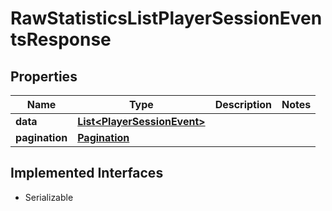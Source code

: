

# RawStatisticsListPlayerSessionEventsResponse

## Properties

Name | Type | Description | Notes
------------ | ------------- | ------------- | -------------
**data** | [**List&lt;PlayerSessionEvent&gt;**](PlayerSessionEvent.md) |  | 
**pagination** | [**Pagination**](Pagination.md) |  | 


## Implemented Interfaces

* Serializable


